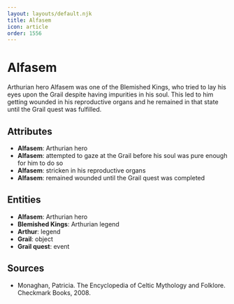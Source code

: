 ```yaml
---
layout: layouts/default.njk
title: Alfasem
icon: article
order: 1556
---
```

# Alfasem

Arthurian hero Alfasem was one of the Blemished Kings, who tried to lay his eyes upon the Grail despite having impurities in his soul. This led to him getting wounded in his reproductive organs and he remained in that state until the Grail quest was fulfilled.

## Attributes

- **Alfasem**: Arthurian hero
- **Alfasem**: attempted to gaze at the Grail before his soul was pure enough for him to do so
- **Alfasem**: stricken in his reproductive organs
- **Alfasem**: remained wounded until the Grail quest was completed

## Entities

- **Alfasem**: Arthurian hero
- **Blemished Kings**: Arthurian legend
- **Arthur**: legend
- **Grail**: object
- **Grail quest**: event

## Sources

- Monaghan, Patricia. The Encyclopedia of Celtic Mythology and Folklore. Checkmark Books, 2008.

